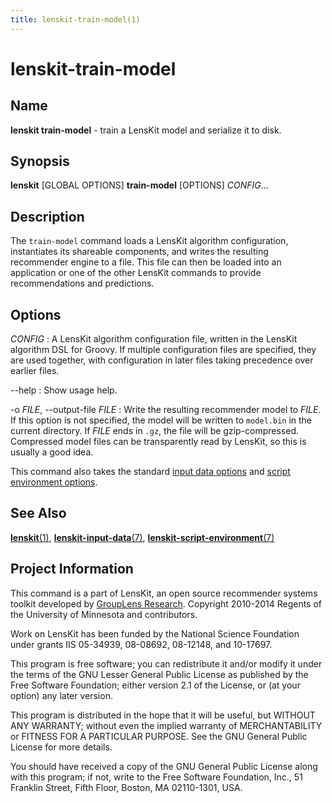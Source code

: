 ```yaml
---
title: lenskit-train-model(1)
---
```


lenskit-train-model
===================

Name
----

**lenskit train-model** - train a LensKit model and serialize it to
disk.

Synopsis
--------

**lenskit** [GLOBAL OPTIONS] **train-model** [OPTIONS] *CONFIG*...

Description
-----------

The `train-model` command loads a LensKit algorithm configuration,
instantiates its shareable components, and writes the resulting
recommender engine to a file. This file can then be loaded into an
application or one of the other LensKit commands to provide
recommendations and predictions.

Options
-------

*CONFIG*
:   A LensKit algorithm configuration file, written in the LensKit
    algorithm DSL for Groovy. If multiple configuration files are
    specified, they are used together, with configuration in later files
    taking precedence over earlier files.

--help
:   Show usage help.

-o *FILE*, --output-file *FILE*
:   Write the resulting recommender model to *FILE*. If this option is
    not specified, the model will be written to `model.bin` in the
    current directory. If *FILE* ends in `.gz`, the file will be
    gzip-compressed. Compressed model files can be transparently read by
    LensKit, so this is usually a good idea.

This command also takes the standard [input data
options](lenskit-input-data.7.html) and [script environment
options](lenskit-script-environment.7.html).

See Also
--------

[**lenskit**(1)](lenskit.1.html),
[**lenskit-input-data**(7)](lenskit-input-data.7.html),
[**lenskit-script-environment**(7)](lenskit-script-environment.7.html)

Project Information
-------------------

This command is a part of LensKit, an open source recommender systems
toolkit developed by [GroupLens Research](http://grouplens.org).
Copyright 2010-2014 Regents of the University of Minnesota and
contributors.

Work on LensKit has been funded by the National Science Foundation under
grants IIS 05-34939, 08-08692, 08-12148, and 10-17697.

This program is free software; you can redistribute it and/or modify it
under the terms of the GNU Lesser General Public License as published by
the Free Software Foundation; either version 2.1 of the License, or (at
your option) any later version.

This program is distributed in the hope that it will be useful, but
WITHOUT ANY WARRANTY; without even the implied warranty of
MERCHANTABILITY or FITNESS FOR A PARTICULAR PURPOSE. See the GNU General
Public License for more details.

You should have received a copy of the GNU General Public License along
with this program; if not, write to the Free Software Foundation, Inc.,
51 Franklin Street, Fifth Floor, Boston, MA 02110-1301, USA.

